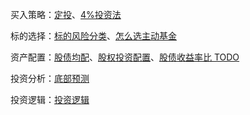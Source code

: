 
买入策略：[定投](periodically-invest)、[4%投资法](4-pct)

标的选择：[标的风险分类](targets)、[怎么选主动基金](how-to-choose-funds)

资产配置：[股债均配](50-50-stock-debt)、[股权投资配置](config)、[股债收益率比 TODO](stock-vs-dept)

投资分析：[底部预测](predict-bottom)

投资逻辑：[投资逻辑](invest-logic)